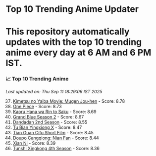 # Top 10 Trending Anime Updater
# This repository automatically updates with the top 10 trending anime every day at 6 AM and 6 PM IST.

<!-- ANIME_LIST_START -->
### 📈 Top 10 Trending Anime

*Last updated on: Thu Sep 11 18:29:06 IST 2025*

37. [Kimetsu no Yaiba Movie: Mugen Jou-hen](https://myanimelist.net/anime/59192) - Score: 8.78
52. [One Piece](https://myanimelist.net/anime/21) - Score: 8.73
67. [Kaoru Hana wa Rin to Saku](https://myanimelist.net/anime/59845) - Score: 8.69
72. [Grand Blue Season 2](https://myanimelist.net/anime/59986) - Score: 8.67
122. [Dandadan 2nd Season](https://myanimelist.net/anime/60543) - Score: 8.55
159. [Tu Bian Yingxiong X](https://myanimelist.net/anime/53447) - Score: 8.47
178. [Tian Guan Cifu Short Film](https://myanimelist.net/anime/60988) - Score: 8.45
182. [Doupo Cangqiong: Nian Fan](https://myanimelist.net/anime/51039) - Score: 8.44
214. [Xian Ni](https://myanimelist.net/anime/55809) - Score: 8.39
241. [Tunshi Xingkong 4th Season](https://myanimelist.net/anime/56524) - Score: 8.36

<!-- ANIME_LIST_END -->
